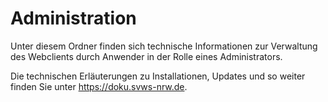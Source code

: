 # Administration

Unter diesem Ordner finden sich technische Informationen zur Verwaltung des Webclients durch Anwender in der Rolle eines Administrators.

Die technischen Erläuterungen zu Installationen, Updates und so weiter finden Sie unter https://doku.svws-nrw.de.